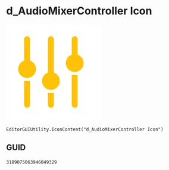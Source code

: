 # d_AudioMixerController Icon
![](/img/d_AudioMixerController%20Icon.png)

``` CSharp
EditorGUIUtility.IconContent("d_AudioMixerController Icon")
```
## GUID
```
3189075063946049329
```
